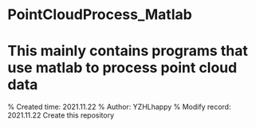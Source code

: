 # PointCloudProcess_Matlab
# This mainly contains programs that use matlab to process point cloud data
% Created time: 2021.11.22
% Author: YZHLhappy
% Modify record: 2021.11.22 Create this repository